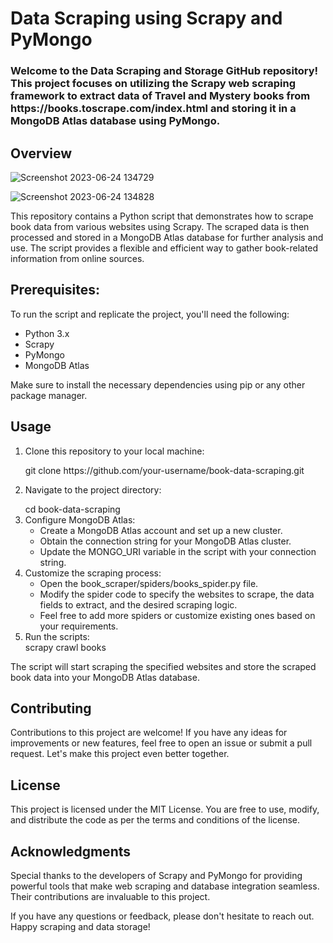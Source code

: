 <h1>Data Scraping using Scrapy and PyMongo</h1>

<h3> Welcome to the Data Scraping and Storage GitHub repository! 
This project focuses on utilizing the Scrapy web scraping framework to extract data of Travel and Mystery books from https://books.toscrape.com/index.html and storing it in a MongoDB Atlas database using PyMongo.
</h3>

<h2> Overview </h2>

![Screenshot 2023-06-24 134729](https://github.com/hemant-code625/Data-Scraping/assets/111212867/af3ff2a5-2845-4a68-adb4-df8010085521)

![Screenshot 2023-06-24 134828](https://github.com/hemant-code625/Data-Scraping/assets/111212867/c79e8d65-3b2d-478e-8b0c-f08cb6a31a67)


<p>This repository contains a Python script that demonstrates how to scrape book data from various websites using Scrapy. The scraped data is then processed and stored in a MongoDB Atlas database for further analysis and use. The script provides a flexible and efficient way to gather book-related information from online sources. </p>

<h2> Prerequisites: </h2>

<p> To run the script and replicate the project, you'll need the following: </p>
<ul> <li> Python 3.x </li>
  <li> Scrapy </li>
  <li> PyMongo </li>
  <li> MongoDB Atlas </li>
</ul>


Make sure to install the necessary dependencies using pip or any other package manager.

<h2> Usage </h2> 
<ol> <li> <p> Clone this repository to your local machine: </p> git clone https://github.com/your-username/book-data-scraping.git </li>
  <li> <p> Navigate to the project directory: </p> cd book-data-scraping </li>
  <li> Configure MongoDB Atlas: 
    <ul> 
    <li> Create a MongoDB Atlas account and set up a new cluster. </li> 
    <li> Obtain the connection string for your MongoDB Atlas cluster. </li> 
    <li> Update the MONGO_URI variable in the script with your connection string. </li> 
    </ul> 
  </li>

<li> Customize the scraping process: 
<ul> 
    <li> Open the book_scraper/spiders/books_spider.py file. </li> 
    <li> Modify the spider code to specify the websites to scrape, the data fields to extract, and the desired scraping logic. </li> 
    <li> Feel free to add more spiders or customize existing ones based on your requirements. </li> 
    </ul> 
</li>

<li> Run the scripts: </li>
scrapy crawl books

</ol>

<p> The script will start scraping the specified websites and store the scraped book data into your MongoDB Atlas database. </p>

<h2> Contributing </h2>
Contributions to this project are welcome! If you have any ideas for improvements or new features, feel free to open an issue or submit a pull request. Let's make this project even better together.

<h2> License </h2>
This project is licensed under the MIT License. You are free to use, modify, and distribute the code as per the terms and conditions of the license.

<h2> Acknowledgments </h2>
Special thanks to the developers of Scrapy and PyMongo for providing powerful tools that make web scraping and database integration seamless. Their contributions are invaluable to this project.

<p> If you have any questions or feedback, please don't hesitate to reach out. Happy scraping and data storage! </p>
